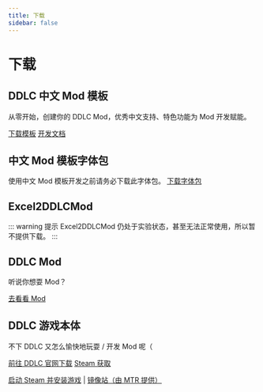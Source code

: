 ```yaml
---
title: 下载
sidebar: false
---
```


# 下载

## DDLC 中文 Mod 模板
从零开始，创建你的 DDLC Mod，优秀中文支持、特色功能为 Mod 开发赋能。

<a href="https://github.com/imgradeone/DDLCModTemplate-Chinese/releases/latest"><a-button type="primary" size="large" shape="round" icon="download">下载模板</a-button></a> <a href="/moddev/"><a-button type="link" icon="right" size="large" shape="round">开发文档</a-button></a>

## 中文 Mod 模板字体包

使用中文 Mod 模板开发之前请务必下载此字体包。
<a href="/moddev/fontdl.html"><a-button type="primary" size="large" shape="round" icon="download">下载字体包</a-button></a>

## Excel2DDLCMod

::: warning 提示
Excel2DDLCMod 仍处于实验状态，甚至无法正常使用，所以暂不提供下载。
:::

## DDLC Mod

听说你想耍 Mod？

<a href="/mods/"><a-button type="primary" size="large" shape="round" icon="download">去看看 Mod</a-button></a>

## DDLC 游戏本体

不下 DDLC 又怎么愉快地玩耍 / 开发 Mod 呢（

<a href="https://ddlc.moe"><a-button type="primary" size="large" shape="round" icon="download">前往 DDLC 官网下载</a-button></a> <a href="https://store.steampowered.com/app/698780/Doki_Doki_Literature_Club/"><a-button icon="right" size="large" shape="round">Steam 获取</a-button></a>

[启动 Steam 并安装游戏](steam://install/698780) | [镜像站（由 MTR 提供）](https://mirrors.ddlc.tech/)